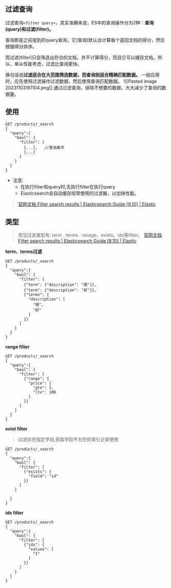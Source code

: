 ## 过滤查询
过滤查询`<filter query>`，其实准确来说，ES中的查询操作分为2种：**查询(query)和过滤(filter)。**

查询即是之前提到的query查询，它(查询)默认会计算每个返回文档的得分，然后根据得分排序。

而过滤(filter)只会筛选出符合的文档，并不计算得分，而且它可以缓存文档。所以，单从性能考虑，过滤比查询更快。

换句话说**过滤适合在大范围筛选数据，而查询则适合精确匹配数据。** 一般应用时，应先使用过滤操作过滤数据，然后使用查询匹配数据。
![[Pasted image 20231103161104.png]]
通过过滤查询，排除不想要的数据，大大减少了查询的数据量。
## 使用
```http
GET /products/_search
{
  "query":{
    "bool": {
      "filter": [
        {...},   //查询条件
        {...}
      ]
    }
  }
}
```
- 注意:
	- 在执行filter和query时,先执行filter在执行query
	- Elasticsearch会自动缓存经常使用的过滤器，以加快性能。

> [官网文档 Filter search results | Elasticsearch Guide [8.10] | Elastic](https://www.elastic.co/guide/en/elasticsearch/reference/8.10/filter-search-results.html)
## 类型
> 常见过滤类型有: term . terms . ranage、exists、ids等filter。
> [官网文档 Filter search results | Elasticsearch Guide [8.10] | Elastic](https://www.elastic.co/guide/en/elasticsearch/reference/8.10/filter-search-results.html)

**term、terms过滤**
```http
GET /products/_search
{
  "query":{
    "bool": {
      "filter": [
        {"term": {"description": "很"}},
        {"term": {"description": "好"}},
        {"terms": {
          "description": [
            "很",
            "好"
          ]
        }}
      ]
    }
  }
}
```

**range filter**
```http
GET /products/_search
{
  "query":{
    "bool": {
      "filter": [
        {"range": {
          "price": {
            "gte": 1,
            "lte": 100
          }
        }}
      ]
    }
  }
}
```

**exist filter**
> 过滤存在指定字段,获取字段不为空的索引记录使用
```http
GET /products/_search
{
  "query":{
    "bool": {
      "filter": [
        {"exists": {
          "field": "id"
        }}
      ]
    }
    
  }
}
```

**ids filter**
```http
GET /products/_search
{
  "query":{
    "bool": {
      "filter": [
        {"ids": {
          "values": [
            "1"
          ]
        }}
      ]
    }
  }
}
```